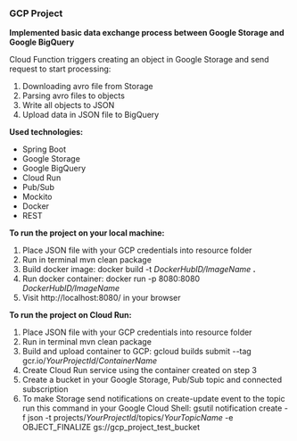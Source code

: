 ### **GCP Project**

**Implemented basic data exchange process between Google Storage and Google BigQuery** 

Cloud Function triggers creating an object in Google Storage and send request to start processing:
1) Downloading avro file from Storage
2) Parsing avro files to objects
3) Write all objects to JSON
4) Upload data in JSON file to BigQuery 

**Used technologies:**

- Spring Boot
- Google Storage
- Google BigQuery
- Cloud Run
- Pub/Sub
- Mockito
- Docker
- REST

**To run the project on your local machine:**

1) Place JSON file with your GCP credentials into resource folder
2) Run in terminal mvn clean package
3) Build docker image: docker build -t *DockerHubID/ImageName* **.**
4) Run docker container: docker run -p 8080:8080 *DockerHubID/ImageName*
5) Visit http://localhost:8080/ in your browser

**To run the project on Cloud Run:**
  
1) Place JSON file with your GCP credentials into resource folder
2) Run in terminal mvn clean package
3) Build and upload container to GCP: gcloud builds submit --tag gcr.io/*YourProjectId*/*ContainerName*
4) Create Cloud Run service using the container created on step 3
5) Create a bucket in your Google Storage, Pub/Sub topic and connected subscription
6) To make Storage send notifications on create-update event to the topic run this command in your Google Cloud Shell: gsutil notification create -f json -t projects/*YourProjectId*/topics/*YourTopicName* -e OBJECT_FINALIZE gs://gcp_project_test_bucket
